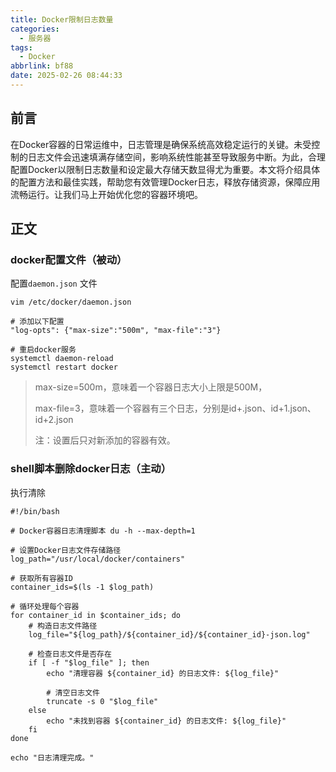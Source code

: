 ```yaml
---
title: Docker限制日志数量
categories:
  - 服务器
tags:
  - Docker
abbrlink: bf88
date: 2025-02-26 08:44:33
---
```


## 前言

在Docker容器的日常运维中，日志管理是确保系统高效稳定运行的关键。未受控制的日志文件会迅速填满存储空间，影响系统性能甚至导致服务中断。为此，合理配置Docker以限制日志数量和设定最大存储天数显得尤为重要。本文将介绍具体的配置方法和最佳实践，帮助您有效管理Docker日志，释放存储资源，保障应用流畅运行。让我们马上开始优化您的容器环境吧。

## 正文

### docker配置文件（被动）

配置`daemon.json` 文件

```shell
vim /etc/docker/daemon.json

# 添加以下配置
"log-opts": {"max-size":"500m", "max-file":"3"}

# 重启docker服务
systemctl daemon-reload
systemctl restart docker
```

> max-size=500m，意味着一个容器日志大小上限是500M，
>
> max-file=3，意味着一个容器有三个日志，分别是id+.json、id+1.json、id+2.json
>
> 注：设置后只对新添加的容器有效。

### shell脚本删除docker日志（主动）

执行清除

```shell
#!/bin/bash

# Docker容器日志清理脚本 du -h --max-depth=1

# 设置Docker日志文件存储路径
log_path="/usr/local/docker/containers"

# 获取所有容器ID
container_ids=$(ls -1 $log_path)

# 循环处理每个容器
for container_id in $container_ids; do
    # 构造日志文件路径
    log_file="${log_path}/${container_id}/${container_id}-json.log"

    # 检查日志文件是否存在
    if [ -f "$log_file" ]; then
        echo "清理容器 ${container_id} 的日志文件: ${log_file}"
        
        # 清空日志文件
        truncate -s 0 "$log_file"
    else
        echo "未找到容器 ${container_id} 的日志文件: ${log_file}"
    fi
done

echo "日志清理完成。"
```

